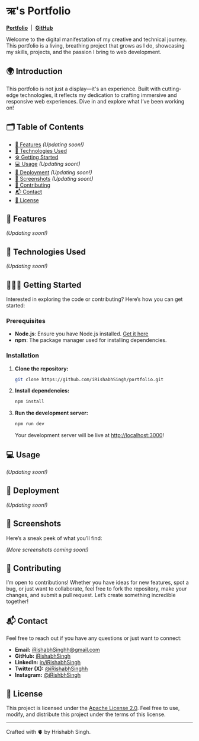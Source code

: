 # ऋ's Portfolio

[**Portfolio**](https://iRishabhSingh.vercel.app) &nbsp;|&nbsp; [**GitHub**](https://github.com/iRishabhSingh/portfolio)

Welcome to the digital manifestation of my creative and technical journey. This portfolio is a living, breathing project that grows as I do, showcasing my skills, projects, and the passion I bring to web development.

## 🌍 Introduction

This portfolio is not just a display—it's an experience. Built with cutting-edge technologies, it reflects my dedication to crafting immersive and responsive web experiences. Dive in and explore what I’ve been working on!

## 🗂️ Table of Contents

- [🌟 Features](#-features) _(Updating soon!)_
- [🔧 Technologies Used](#-technologies-used)
- [⚙️ Getting Started](#-getting-started)
- [💻 Usage](#-usage) _(Updating soon!)_
- [🚀 Deployment](#-deployment) _(Updating soon!)_
- [📸 Screenshots](#-screenshots) _(Updating soon!)_
- [🤝 Contributing](#-contributing)
- [📬 Contact](#-contact)
- [📜 License](#-license)

## 🌟 Features

_(Updating soon!)_

## 🔧 Technologies Used

_(Updating soon!)_

## 🧑🏻‍💻 Getting Started

Interested in exploring the code or contributing? Here’s how you can get started:

### Prerequisites

- **Node.js**: Ensure you have Node.js installed. [Get it here](https://nodejs.org/)
- **npm**: The package manager used for installing dependencies.

### Installation

1. **Clone the repository:**
   ```bash
   git clone https://github.com/iRishabhSingh/portfolio.git
   ```
2. **Install dependencies:**
   ```bash
   npm install
   ```
3. **Run the development server:**
   ```bash
   npm run dev
   ```
   Your development server will be live at [http://localhost:3000](http://localhost:3000)!

## 💻 Usage

_(Updating soon!)_

## 🚀 Deployment

_(Updating soon!)_

## 📸 Screenshots

Here’s a sneak peek of what you’ll find:

_(More screenshots coming soon!)_

## 🤝 Contributing

I’m open to contributions! Whether you have ideas for new features, spot a bug, or just want to collaborate, feel free to fork the repository, make your changes, and submit a pull request. Let’s create something incredible together!

## 📬 Contact

Feel free to reach out if you have any questions or just want to connect:

- **Email:** [iRishabhSinghh@gmail.com](mailto:iRishabhSinghh@gmail.com)
- **GitHub:** [iRishabhSingh](https://github.com/iRishabhSingh)
- **LinkedIn:** [in/iRishabhSingh](https://www.linkedin.com/in/iRishabhSingh)
- **Twitter (X):** [@iRishabhSinghh](https://twitter.com/iRishabhSinghh)
- **Instagram:** [@iRishbhSingh](https://www.instagram.com/iRishbhSingh/)

## 📜 License

This project is licensed under the [Apache License 2.0](./LICENSE). Feel free to use, modify, and distribute this project under the terms of this license.

---

Crafted with 🫀 by Hrishabh Singh.
